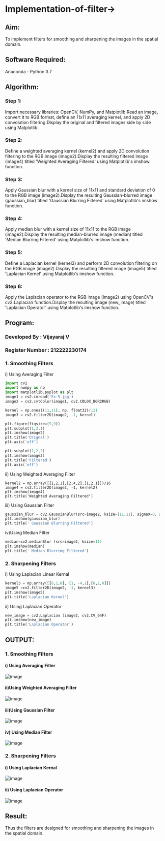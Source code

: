 # Implementation-of-filter->
## Aim:
To implement filters for smoothing and sharpening the images in the spatial domain.

## Software Required:
Anaconda - Python 3.7

## Algorithm:
### Step 1:
Import necessary libraries: OpenCV, NumPy, and Matplotlib.Read an image, convert it to RGB format, define an 11x11 averaging kernel, and apply 2D convolution filtering.Display the original and filtered images side by side using Matplotlib.

### Step 2:
Define a weighted averaging kernel (kernel2) and apply 2D convolution filtering to the RGB image (image2).Display the resulting filtered image (image4) titled 'Weighted Averaging Filtered' using Matplotlib's imshow function.

### Step 3:
Apply Gaussian blur with a kernel size of 11x11 and standard deviation of 0 to the RGB image (image2).Display the resulting Gaussian-blurred image (gaussian_blur) titled 'Gaussian Blurring Filtered' using Matplotlib's imshow function.

### Step 4:
Apply median blur with a kernel size of 11x11 to the RGB image (image2).Display the resulting median-blurred image (median) titled 'Median Blurring Filtered' using Matplotlib's imshow function.

### Step 5:
Define a Laplacian kernel (kernel3) and perform 2D convolution filtering on the RGB image (image2).Display the resulting filtered image (image5) titled 'Laplacian Kernel' using Matplotlib's imshow function.

### Step 6:
Apply the Laplacian operator to the RGB image (image2) using OpenCV's cv2.Laplacian function.Display the resulting image (new_image) titled 'Laplacian Operator' using Matplotlib's imshow function.
## Program:
### Developed By : Vijayaraj V
### Register Number : 212222230174

### 1. Smoothing Filters
i) Using Averaging Filter
```Python
import cv2
import numpy as np
import matplotlib.pyplot as plt
image1 = cv2.imread('Ex-5.jpg')
image2 = cv2.cvtColor(image1, cv2.COLOR_BGR2RGB)

kernel = np.ones((11,11), np. float32)/121
image3 = cv2.filter2D(image2, -1, kernel)

plt.figure(figsize=(9,9))
plt.subplot(1,2,1)
plt.imshow(image2)
plt.title('Orignal')
plt.axis('off')

plt.subplot(1,2,2)
plt.imshow(image3)
plt.title('Filtered')
plt.axis('off')

```
ii) Using Weighted Averaging Filter
```
kernel2 = np.array([[1,2,1],[2,4,2],[1,2,1]])/16
image4 = cv2.filter2D(image2, -1, kernel2)
plt.imshow(image4)
plt.title('Weighted Averaging Filtered')

```
iii) Using Gaussian Filter
```Python
gaussian_blur = cv2.GaussianBlur(src=image2, ksize=(11,11), sigmaX=0, sigmaY=0)
plt.imshow(gaussian_blur)
plt.title(' Gaussian Blurring Filtered')
```
iv)Using Median Filter
```Python
median=cv2.medianBlur (src=image2, ksize=11)
plt.imshow(median)
plt.title(' Median Blurring Filtered')
```

### 2. Sharpening Filters
i) Using Laplacian Linear Kernal
```Python
kernel3 = np.array([[0,1,0], [1, -4,1],[0,1,0]])
image5 =cv2.filter2D(image2, -1, kernel3)
plt.imshow(image5)
plt.title('Laplacian Kernel')
```
ii) Using Laplacian Operator
```Python
new_image = cv2.Laplacian (image2, cv2.CV_64F)
plt.imshow(new_image)
plt.title('Laplacian Operator')
```

## OUTPUT:
### 1. Smoothing Filters
#### i) Using Averaging Filter
![image](https://github.com/user-attachments/assets/9cce43a1-abe3-43d3-9a6c-dcba3d48cd3d)


#### ii)Using Weighted Averaging Filter

![image](https://github.com/user-attachments/assets/ed7a3409-ced1-43b6-be44-65901474af3a)

#### iii)Using Gaussian Filter

![image](https://github.com/user-attachments/assets/ebdf10c6-0d63-4320-a9dd-2495b40cb07c)

#### iv) Using Median Filter

![image](https://github.com/user-attachments/assets/8bc9b1ad-0736-4953-b676-bc0bd0c09030)

### 2. Sharpening Filters

#### i) Using Laplacian Kernal

![image](https://github.com/user-attachments/assets/4b632747-dc9e-4d84-8dd4-716664237dcf)

#### ii) Using Laplacian Operator
![image](https://github.com/user-attachments/assets/acd060fe-5c17-4c9f-b9bb-99b21767c151)


## Result:
Thus the filters are designed for smoothing and sharpening the images in the spatial domain.
